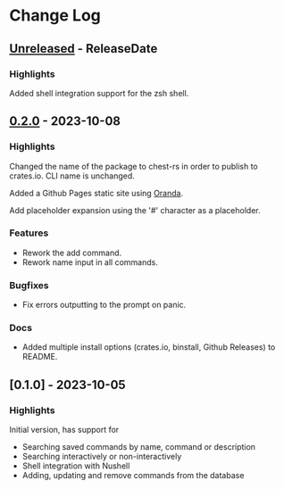 # Change Log

<!-- next-header -->
## [Unreleased] - ReleaseDate

### Highlights

Added shell integration support for the zsh shell.

## [0.2.0] - 2023-10-08

### Highlights

Changed the name of the package to chest-rs in order to publish to crates.io. CLI name is unchanged.

Added a Github Pages static site using [Oranda](https://opensource.axo.dev/oranda/).

Add placeholder expansion using the '#' character as a placeholder.

### Features
- Rework the add command.
- Rework name input in all commands.

### Bugfixes
- Fix errors outputting to the prompt on panic.

### Docs
- Added multiple install options (crates.io, binstall, Github Releases) to README.

## [0.1.0] - 2023-10-05

### Highlights

Initial version, has support for
- Searching saved commands by name, command or description
- Searching interactively or non-interactively
- Shell integration with Nushell
- Adding, updating and remove commands from the database

<!-- next-url -->
[Unreleased]: https://github.com/Dauthdaert/chest/compare/v0.2.0...HEAD
[0.2.0]: https://github.com/Dauthdaert/chest/compare/v0.1.0...v0.2.0
